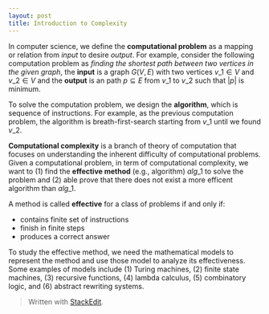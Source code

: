 ```yaml
---
layout: post
title: Introduction to Complexity
---
```


In computer science, we define the **computational problem** as a mapping or relation from *input* to desire *output*. For example, consider the following computation problem as *finding the shortest path between two vertices in the given graph*, the **input** is a graph $G(V, E)$ with two vertices $v\_1 \in V$ and $v\_2 \in V$ and the **output** is an path $p \subseteq E$ from $v\_1$ to $v\_2$ such that $|p|$ is minimum.  

To solve the computation problem, we design the **algorithm**, which is sequence of instructions. For example, as the previous computation problem,  the algorithm is breath-first-search starting from $v\_1$ until we found $v\_2$.

**Computational complexity** is a branch of theory of computation that focuses on understanding the inherent difficulty of computational problems. Given a computational problem, in term of computational complexity, we want to (1) find the **effective method** (e.g., algorithm) $alg\_1$ to solve the problem and (2) able prove that there does not exist a more efficent algorithm than $alg\_1$.

A method is called **effective** for a class of problems if and only if: 
 
- contains finite set of instructions
- finish in finite steps
- produces a correct answer

To study the effective method, we need the mathematical models to represent the method and use those model to analyze its effectiveness. Some examples of models include (1) Turing machines, (2) finite state machines, (3) recursive functions, (4) lambda calculus, (5) combinatory logic, and (6) abstract rewriting systems.


> Written with [StackEdit](https://stackedit.io/).